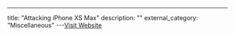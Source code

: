 ---
title: "Attacking iPhone XS Max"
description: ""
external_category: "Miscellaneous"
---[Visit Website](https://www.youtube.com/watch?v=8cOx7vfszZU&feature=youtu.be)

